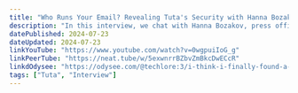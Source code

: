 ```yaml
---
title: "Who Runs Your Email? Revealing Tuta's Security with Hanna Bozakov"
description: "In this interview, we chat with Hanna Bozakov, press officer at Tuta (formerly Tutanota), a leading secure email service provider. Dive deep into the world of end-to-end encryption, user privacy, and how Tuta fights for your right to communicate confidentially."
datePublished: 2024-07-23
dateUpdated: 2024-07-23
linkYouTube: "https://www.youtube.com/watch?v=0wgpuiIoG_g"
linkPeerTube: "https://neat.tube/w/5exwnrrBZbvZmBkcDwECcR"
linkdOdysee: "https://odysee.com/@techlore:3/i-think-i-finally-found-a-new-password:f"
tags: ["Tuta", "Interview"]
---
```

